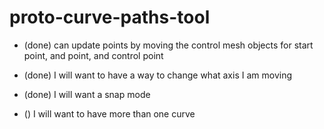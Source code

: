 # proto-curve-paths-tool

* (done) can update points by moving the control mesh objects for start point, and point, and control point
* (done) I will want to have a way to change what axis I am moving
* (done) I will want a snap mode

* () I will want to have more than one curve